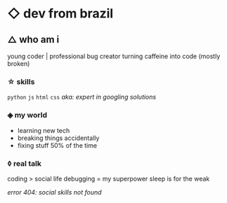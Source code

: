 # ◇ dev from brazil

## △ who am i
young coder | professional bug creator
turning caffeine into code (mostly broken)

### ☆ skills
` python ` ` js ` ` html ` ` css `
*aka: expert in googling solutions*

### ◈ my world
- learning new tech
- breaking things accidentally
- fixing stuff 50% of the time

### ◊ real talk
coding > social life
debugging = my superpower
sleep is for the weak

*error 404: social skills not found*
